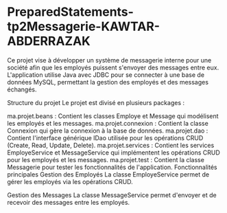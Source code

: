 # PreparedStatements-tp2Messagerie-KAWTAR-ABDERRAZAK

Ce projet vise à développer un système de messagerie interne pour une société afin que les employés puissent s'envoyer des messages entre eux. L'application utilise Java avec JDBC pour se connecter à une base de données MySQL, permettant la gestion des employés et des messages échangés.

Structure du projet
Le projet est divisé en plusieurs packages :

ma.projet.beans : Contient les classes Employe et Message qui modélisent les employés et les messages.
ma.projet.connexion : Contient la classe Connexion qui gère la connexion à la base de données.
ma.projet.dao : Contient l'interface générique IDao utilisée pour les opérations CRUD (Create, Read, Update, Delete).
ma.projet.services : Contient les services EmployeService et MessageService qui implémentent les opérations CRUD pour les employés et les messages.
ma.projet.test : Contient la classe Messagerie pour tester les fonctionnalités de l'application.
Fonctionnalités principales
Gestion des Employés
La classe EmployeService permet de gérer les employés via les opérations CRUD.

Gestion des Messages
La classe MessageService permet d'envoyer et de recevoir des messages entre les employés.

 
